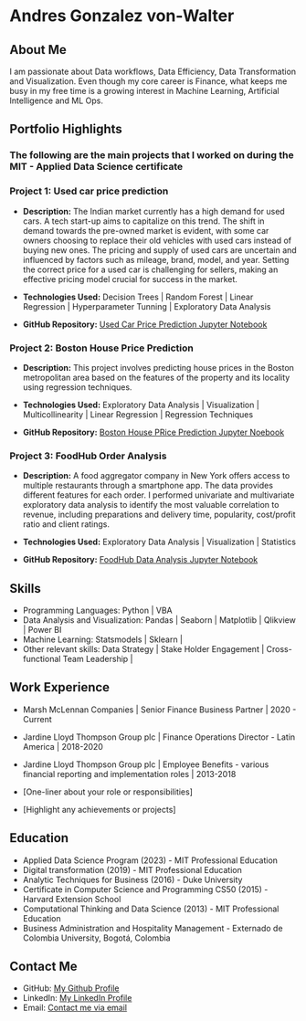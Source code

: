 # Andres Gonzalez von-Walter

## About Me

I am passionate about Data workflows, Data Efficiency, Data Transformation and Visualization. Even though my core career is Finance, what keeps me busy in my free time is a growing interest in Machine Learning, Artificial Intelligence and ML Ops.

## Portfolio Highlights
### The following are the main projects that I worked on during the **MIT - Applied Data Science certificate**

### Project 1: Used car price prediction

- **Description:** The Indian market currently has a high demand for used cars. A tech start-up aims to capitalize on this trend. The shift in demand towards the pre-owned market is evident, with some car owners choosing to replace their old vehicles with used cars instead of buying new ones. The pricing and supply of used cars are uncertain and influenced by factors such as mileage, brand, model, and year. Setting the correct price for a used car is challenging for sellers, making an effective pricing model crucial for success in the market.

- **Technologies Used:** Decision Trees | Random Forest | Linear Regression | Hyperparameter Tunning | Exploratory Data Analysis

- **GitHub Repository:** [Used Car Price Prediction Jupyter Notebook](https://github.com/AndresGVW/CarPricePrediction)

### Project 2: Boston House Price Prediction

- **Description:** This project involves predicting house prices in the Boston metropolitan area based on the features of the property and its locality using regression techniques.

- **Technologies Used:** Exploratory Data Analysis | Visualization | Multicollinearity | Linear Regression | Regression Techniques

- **GitHub Repository:** [Boston House PRice Prediction Jupyter Noebook](https://github.com/AndresGVW/BostonHousePricePrediction)

### Project 3: FoodHub Order Analysis

- **Description:** A food aggregator company in New York offers access to multiple restaurants through a smartphone app. The data provides different features for each order. I performed univariate and multivariate exploratory data analysis to identify the most valuable correlation to revenue, including preparations and delivery time, popularity, cost/profit ratio and client ratings.

- **Technologies Used:** Exploratory Data Analysis | Visualization | Statistics

- **GitHub Repository:** [FoodHub Data Analysis Jupyter Notebook](https://github.com/AndresGVW/FoodHubDataAnalysis)

## Skills

- Programming Languages: Python | VBA
- Data Analysis and Visualization: Pandas | Seaborn | Matplotlib | Qlikview | Power BI
- Machine Learning: Statsmodels | Sklearn | 
- Other relevant skills: Data Strategy | Stake Holder Engagement | Cross-functional Team Leadership | 

## Work Experience

- Marsh McLennan Companies | Senior Finance Business Partner | 2020 - Current
- Jardine Lloyd Thompson Group plc | Finance Operations Director - Latin America | 2018-2020
- Jardine Lloyd Thompson Group plc | Employee Benefits - various financial reporting and implementation roles | 2013-2018

- [One-liner about your role or responsibilities]
- [Highlight any achievements or projects]

## Education

-	Applied Data Science Program (2023) - MIT Professional Education
-	Digital transformation (2019) - MIT Professional Education
-	Analytic Techniques for Business (2016) - Duke University
-	Certificate in Computer Science and Programming CS50 (2015) - Harvard Extension School
-	Computational Thinking and Data Science (2013) - MIT Professional Education 
-	Business Administration and Hospitality Management - Externado de Colombia University, Bogotá, Colombia 

## Contact Me

- GitHub: [My Github Profile](https://github.com/AndresGVW/AndresGVW)
- LinkedIn: [My LinkedIn Profile](https://linkedin.com/in/eagvw)
- Email: [Contact me via email](mailto:andresvonwalter@gmail.com)

